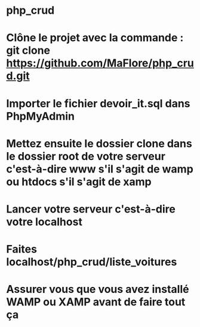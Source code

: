 # php_crud
# Clône le projet avec la commande : git clone https://github.com/MaFlore/php_crud.git
# Importer le fichier devoir_it.sql dans PhpMyAdmin
# Mettez ensuite le dossier clone dans le dossier root de votre serveur c'est-à-dire www s'il s'agit de wamp ou htdocs s'il s'agit de xamp
# Lancer votre serveur c'est-à-dire votre localhost
# Faites localhost/php_crud/liste_voitures
# Assurer vous que vous avez installé WAMP ou XAMP avant de faire tout ça
